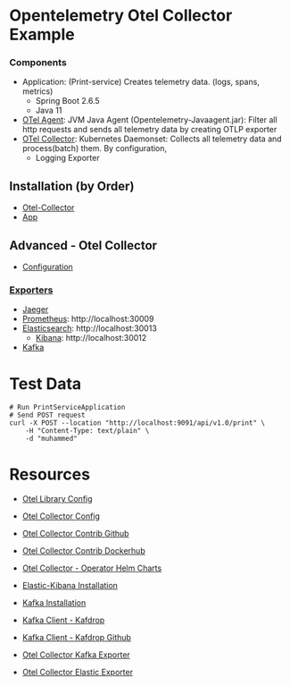 
# Opentelemetry Otel Collector Example

### Components
* Application: (Print-service) Creates telemetry data. (logs, spans, metrics)
  * Spring Boot 2.6.5
  * Java 11
* [OTel Agent](https://github.com/open-telemetry/opentelemetry-java/blob/main/sdk-extensions/autoconfigure/README.md): JVM Java Agent (Opentelemetry-Javaagent.jar): Filter all http requests and sends all telemetry data by creating OTLP exporter
* [OTel Collector](https://opentelemetry.io/docs/collector/configuration/): Kubernetes Daemonset: Collects all telemetry data and process(batch) them. By configuration,
  * Logging Exporter

## Installation (by Order)

* [Otel-Collector](https://github.com/muhammedsaidkaya/otel-auto-instrumentation-demo/blob/master/deployments/otel/otelcollector.yaml)
* [App](https://github.com/muhammedsaidkaya/otel-auto-instrumentation-demo/blob/master/deployments/app.yaml)

## Advanced - Otel Collector

* [Configuration](https://github.com/muhammedsaidkaya/otel-auto-instrumentation-demo/blob/master/deployments/otel/all-config.yaml)

### [Exporters](https://github.com/open-telemetry/opentelemetry-collector-contrib/tree/main/exporter)

* [Jaeger](https://github.com/muhammedsaidkaya/otel-auto-instrumentation-demo/blob/master/deployments/jaeger/jaeger.yaml)
* [Prometheus](https://github.com/muhammedsaidkaya/otel-auto-instrumentation-demo/blob/master/deployments/prometheus/prometheus.yaml): http://localhost:30009
* [Elasticsearch](https://github.com/muhammedsaidkaya/otel-auto-instrumentation-demo/blob/master/deployments/elastic-kibana/elastic.yaml): http://localhost:30013
  * [Kibana](https://github.com/muhammedsaidkaya/otel-auto-instrumentation-demo/blob/master/deployments/elastic-kibana/kibana.yaml): http://localhost:30012
* [Kafka](https://github.com/muhammedsaidkaya/otel-auto-instrumentation-demo/blob/master/deployments/kafka/README.md)


# Test Data
```
# Run PrintServiceApplication
# Send POST request
curl -X POST --location "http://localhost:9091/api/v1.0/print" \
    -H "Content-Type: text/plain" \
    -d "muhammed"
```


# Resources

* [Otel Library Config](https://opentelemetry.io/docs/instrumentation/java/automatic/agent-config/)
* [Otel Collector Config](https://opentelemetry.io/docs/collector/configuration/)
* [Otel Collector Contrib Github](https://github.com/open-telemetry/opentelemetry-collector-contrib)
* [Otel Collector Contrib Dockerhub](https://hub.docker.com/r/otel/opentelemetry-collector-contrib/tags)
* [Otel Collector - Operator Helm Charts](https://github.com/open-telemetry/opentelemetry-helm-charts/tree/main/charts/opentelemetry-operator)

* [Elastic-Kibana Installation](https://medium.com/devopsturkiye/kubernetes-elk-kurulumu-80058c812cf6)
* [Kafka Installation](https://developer.lightbend.com/docs/cloudflow/current/install/how-to-install-and-use-strimzi.html)
* [Kafka Client - Kafdrop](https://ricardo-aires.github.io/helm-charts/charts/kafdrop/)
* [Kafka Client - Kafdrop Github](https://github.com/obsidiandynamics/kafdrop)

* [Otel Collector Kafka Exporter](https://github.com/open-telemetry/opentelemetry-collector-contrib/tree/0faff4502e26af10b570a8bd80d8d98a7d0283f5/exporter/kafkaexporter)
* [Otel Collector Elastic Exporter](https://github.com/open-telemetry/opentelemetry-collector-contrib/tree/0faff4502e26af10b570a8bd80d8d98a7d0283f5/exporter/elasticsearchexporter)